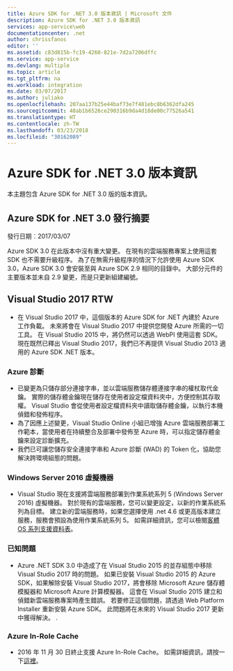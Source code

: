```yaml
---
title: Azure SDK for .NET 3.0 版本資訊 | Microsoft 文件
description: Azure SDK for .NET 3.0 版本資訊
services: app-service\web
documentationcenter: .net
author: chrissfanos
editor: ''
ms.assetid: c83d815b-fc19-4260-821e-7d2a7206dffc
ms.service: app-service
ms.devlang: multiple
ms.topic: article
ms.tgt_pltfrm: na
ms.workload: integration
ms.date: 03/07/2017
ms.author: juliako
ms.openlocfilehash: 207aa137b25e44baf73e7f481ebc8b6362dfa245
ms.sourcegitcommit: 48ab1b6526ce290316b9da4d18de00c77526a541
ms.translationtype: HT
ms.contentlocale: zh-TW
ms.lasthandoff: 03/23/2018
ms.locfileid: "30162089"
---
```

# <a name="azure-sdk-for-net-30-release-notes"></a>Azure SDK for .NET 3.0 版本資訊

本主題包含 Azure SDK for .NET 3.0 版的版本資訊。

## <a name="azure-sdk-for-net-30-release-summary"></a>Azure SDK for .NET 3.0 發行摘要

發行日期︰2017/03/07
 
Azure SDK 3.0 在此版本中沒有重大變更。 在現有的雲端服務專案上使用這套 SDK 也不需要升級程序。 為了在無需升級程序的情況下允許使用 Azure SDK 3.0，Azure SDK 3.0 會安裝至與 Azure SDK 2.9 相同的目錄中。 大部分元件的主要版本並未自 2.9 變更，而是只更新組建編號。

## <a name="visual-studio-2017-rtw"></a>Visual Studio 2017 RTW

- 在 Visual Studio 2017 中，這個版本的 Azure SDK for .NET 內建於 Azure 工作負載。 未來將會在 Visual Studio 2017 中提供您開發 Azure 所需的一切工具。 在 Visual Studio 2015 中，將仍然可以透過 WebPI 使用這套 SDK。 現在既然已釋出 Visual Studio 2017，我們已不再提供 Visual Studio 2013 適用的 Azure SDK .NET 版本。

### <a name="azure-diagnostics"></a>Azure 診斷

- 已變更為只儲存部分連接字串，並以雲端服務儲存體連接字串的權杖取代金鑰。 實際的儲存體金鑰現在儲存在使用者設定檔資料夾中，方便控制其存取權。 Visual Studio 會從使用者設定檔資料夾中讀取儲存體金鑰，以執行本機偵錯和發佈程序。 
- 為了因應上述變更，Visual Studio Online 小組已增強 Azure 雲端服務部署工作範本，當使用者在持續整合及部署中發佈至 Azure 時，可以指定儲存體金鑰來設定診斷擴充。
- 我們已可讓您儲存安全連接字串和 Azure 診斷 (WAD) 的 Token 化，協助您解決跨環境組態的問題。
 
### <a name="windows-server-2016-virtual-machines"></a>Windows Server 2016 虛擬機器

- Visual Studio 現在支援將雲端服務部署到作業系統系列 5 (Windows Server 2016) 虛擬機器。 對於現有的雲端服務，您可以變更設定，以新的作業系統系列為目標。 建立新的雲端服務時，如果您選擇使用 .net 4.6 或更高版本建立服務，服務會預設為使用作業系統系列 5。  如需詳細資訊，您可以檢閱[客體 OS 系列支援資料表](../cloud-services/cloud-services-guestos-update-matrix.md)。

### <a name="known-issues"></a>已知問題

- Azure .NET SDK 3.0 中造成了在 Visual Studio 2015 的並存組態中移除 Visual Studio 2017 時的問題。  如果已安裝 Visual Studio 2015 的 Azure SDK，如果解除安裝 Visual Studio 2017，將會移除 Microsoft Azure 儲存體模擬器和 Microsoft Azure 計算模擬器。  這會在 Visual Studio 2015 建立和偵錯新雲端服務專案時產生錯誤。 若要修正這個問題，請透過 Web Platform Installer 重新安裝 Azure SDK。  此問題將在未來的 Visual Studio 2017 更新中獲得解決。  .

 
### <a name="azure-in-role-cache"></a>Azure In-Role Cache 

- 2016 年 11 月 30 日終止支援 Azure In-Role Cache。 如需詳細資訊，請按一下[這裡](https://azure.microsoft.com/blog/azure-managed-cache-and-in-role-cache-services-to-be-retired-on-11-30-2016/)。




